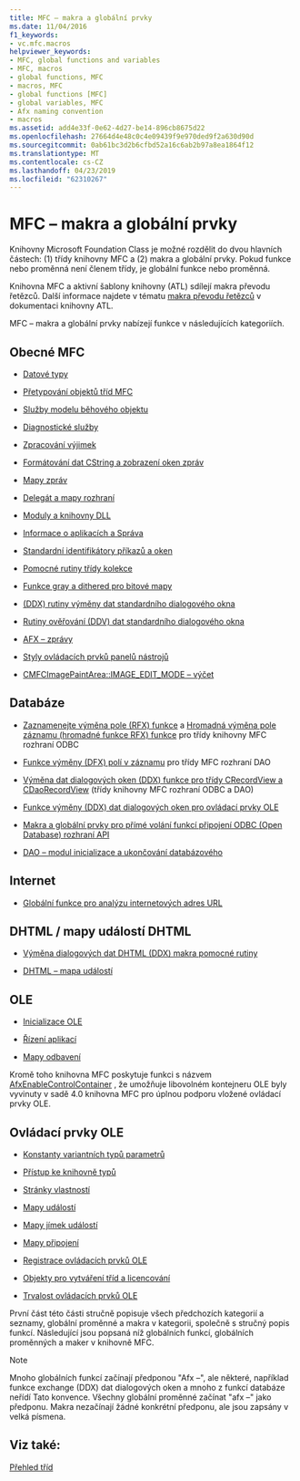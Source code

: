 ```yaml
---
title: MFC – makra a globální prvky
ms.date: 11/04/2016
f1_keywords:
- vc.mfc.macros
helpviewer_keywords:
- MFC, global functions and variables
- MFC, macros
- global functions, MFC
- macros, MFC
- global functions [MFC]
- global variables, MFC
- Afx naming convention
- macros
ms.assetid: add4e33f-0e62-4d27-be14-896cb8675d22
ms.openlocfilehash: 27664d4e48c0c4e09439f9e970ded9f2a630d90d
ms.sourcegitcommit: 0ab61bc3d2b6cfbd52a16c6ab2b97a8ea1864f12
ms.translationtype: MT
ms.contentlocale: cs-CZ
ms.lasthandoff: 04/23/2019
ms.locfileid: "62310267"
---
```

# <a name="mfc-macros-and-globals"></a>MFC – makra a globální prvky

Knihovny Microsoft Foundation Class je možné rozdělit do dvou hlavních částech: (1) třídy knihovny MFC a (2) makra a globální prvky. Pokud funkce nebo proměnná není členem třídy, je globální funkce nebo proměnná.

Knihovna MFC a aktivní šablony knihovny (ATL) sdílejí makra převodu řetězců. Další informace najdete v tématu [makra převodu řetězců](../../atl/reference/string-conversion-macros.md) v dokumentaci knihovny ATL.

MFC – makra a globální prvky nabízejí funkce v následujících kategoriích.

## <a name="general-mfc"></a>Obecné MFC

- [Datové typy](data-types-mfc.md)

- [Přetypování objektů tříd MFC](type-casting-of-mfc-class-objects.md)

- [Služby modelu běhového objektu](run-time-object-model-services.md)

- [Diagnostické služby](diagnostic-services.md)

- [Zpracování výjimek](exception-processing.md)

- [Formátování dat CString a zobrazení oken zpráv](cstring-formatting-and-message-box-display.md)

- [Mapy zpráv](message-map-macros-mfc.md)

- [Delegát a mapy rozhraní](delegate-and-interface-maps.md)

- [Moduly a knihovny DLL](extension-dll-macros.md)

- [Informace o aplikacích a Správa](application-information-and-management.md)

- [Standardní identifikátory příkazů a oken](standard-command-and-window-ids.md)

- [Pomocné rutiny třídy kolekce](collection-class-helpers.md)

- [Funkce gray a dithered pro bitové mapy](gray-and-dithered-bitmap-functions.md)

- [(DDX) rutiny výměny dat standardního dialogového okna](standard-dialog-data-exchange-routines.md)

- [Rutiny ověřování (DDV) dat standardního dialogového okna](standard-dialog-data-validation-routines.md)

- [AFX – zprávy](afx-messages.md)

- [Styly ovládacích prvků panelů nástrojů](toolbar-control-styles.md)

- [CMFCImagePaintArea::IMAGE_EDIT_MODE – výčet](cmfcimagepaintarea-image-edit-mode-enumeration.md)

## <a name="database"></a>Databáze

- [Zaznamenejte výměna pole (RFX) funkce](record-field-exchange-functions.md) a [Hromadná výměna pole záznamu (hromadné funkce RFX) funkce](record-field-exchange-functions.md) pro třídy knihovny MFC rozhraní ODBC

- [Funkce výměny (DFX) polí v záznamu](record-field-exchange-functions.md) pro třídy MFC rozhraní DAO

- [Výměna dat dialogových oken (DDX) funkce pro třídy CRecordView a CDaoRecordView](dialog-data-exchange-functions-for-crecordview-and-cdaorecordview.md) (třídy knihovny MFC rozhraní ODBC a DAO)

- [Funkce výměny (DDX) dat dialogových oken pro ovládací prvky OLE](dialog-data-exchange-functions-for-ole-controls.md)

- [Makra a globální prvky pro přímé volání funkcí připojení ODBC (Open Database) rozhraní API](database-macros-and-globals.md)

- [DAO – modul inicializace a ukončování databázového](dao-database-engine-initialization-and-termination.md)

## <a name="internet"></a>Internet

- [Globální funkce pro analýzu internetových adres URL](internet-url-parsing-globals.md)

## <a name="dhtml--dhtml-event-maps"></a>DHTML / mapy událostí DHTML

- [Výměna dialogových dat DHTML (DDX) makra pomocné rutiny](ddx-dhtml-helper-macros.md)

- [DHTML – mapa událostí](dhtml-event-maps.md)

## <a name="ole"></a>OLE

- [Inicializace OLE](ole-initialization.md)

- [Řízení aplikací](application-control.md)

- [Mapy odbavení](dispatch-maps.md)

Kromě toho knihovna MFC poskytuje funkci s názvem [AfxEnableControlContainer](ole-initialization.md#afxenablecontrolcontainer) , že umožňuje libovolném kontejneru OLE byly vyvinuty v sadě 4.0 knihovna MFC pro úplnou podporu vložené ovládací prvky OLE.

## <a name="ole-controls"></a>Ovládací prvky OLE

- [Konstanty variantních typů parametrů](variant-parameter-type-constants.md)

- [Přístup ke knihovně typů](type-library-access.md)

- [Stránky vlastností](property-pages-mfc.md)

- [Mapy událostí](event-maps.md)

- [Mapy jímek událostí](event-sink-maps.md)

- [Mapy připojení](connection-maps.md)

- [Registrace ovládacích prvků OLE](registering-ole-controls.md)

- [Objekty pro vytváření tříd a licencování](class-factories-and-licensing.md)

- [Trvalost ovládacích prvků OLE](persistence-of-ole-controls.md)

První část této části stručně popisuje všech předchozích kategorií a seznamy, globální proměnné a makra v kategorii, společně s stručný popis funkcí. Následující jsou popsaná níž globálních funkcí, globálních proměnných a maker v knihovně MFC.

> [!NOTE]
>  Mnoho globálních funkcí začínají předponou "Afx –", ale některé, například funkce exchange (DDX) dat dialogových oken a mnoho z funkcí databáze neřídí Tato konvence. Všechny globální proměnné začínat "afx –" jako předponu. Makra nezačínají žádné konkrétní předponu, ale jsou zapsány v velká písmena.

## <a name="see-also"></a>Viz také:

[Přehled tříd](../../mfc/class-library-overview.md)
